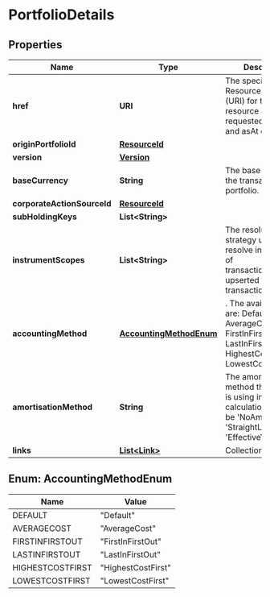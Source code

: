

# PortfolioDetails


## Properties

Name | Type | Description | Notes
------------ | ------------- | ------------- | -------------
**href** | **URI** | The specific Uniform Resource Identifier (URI) for this resource at the requested effective and asAt datetime. |  [optional]
**originPortfolioId** | [**ResourceId**](ResourceId.md) |  | 
**version** | [**Version**](Version.md) |  | 
**baseCurrency** | **String** | The base currency of the transaction portfolio. | 
**corporateActionSourceId** | [**ResourceId**](ResourceId.md) |  |  [optional]
**subHoldingKeys** | **List&lt;String&gt;** |  |  [optional]
**instrumentScopes** | **List&lt;String&gt;** | The resolution strategy used to resolve instruments of transactions/holdings upserted to the transaction portfolio. |  [optional]
**accountingMethod** | [**AccountingMethodEnum**](#AccountingMethodEnum) | . The available values are: Default, AverageCost, FirstInFirstOut, LastInFirstOut, HighestCostFirst, LowestCostFirst |  [optional]
**amortisationMethod** | **String** | The amortisation method the portfolio is using in the calculation. This can be &#39;NoAmortisation&#39;, &#39;StraightLine&#39; or &#39;EffectiveYield&#39;. |  [optional]
**links** | [**List&lt;Link&gt;**](Link.md) | Collection of links. |  [optional]



## Enum: AccountingMethodEnum

Name | Value
---- | -----
DEFAULT | &quot;Default&quot;
AVERAGECOST | &quot;AverageCost&quot;
FIRSTINFIRSTOUT | &quot;FirstInFirstOut&quot;
LASTINFIRSTOUT | &quot;LastInFirstOut&quot;
HIGHESTCOSTFIRST | &quot;HighestCostFirst&quot;
LOWESTCOSTFIRST | &quot;LowestCostFirst&quot;



